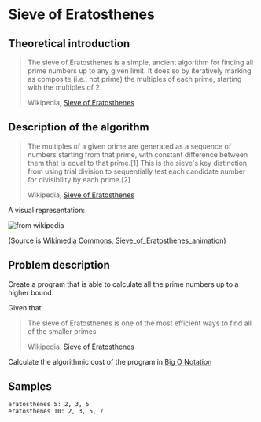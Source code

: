 # Sieve of Eratosthenes

## Theoretical introduction

> The sieve of Eratosthenes is a simple, ancient algorithm for finding all prime numbers up to any given limit. It does so by iteratively marking as composite (i.e., not prime) the multiples of each prime, starting with the multiples of 2.
>
> Wikipedia, [Sieve of Eratosthenes](https://en.wikipedia.org/wiki/Sieve_of_Eratosthenes)

## Description of the algorithm

> The multiples of a given prime are generated as a sequence of numbers starting from that prime, with constant difference between them that is equal to that prime.[1] This is the sieve's key distinction from using trial division to sequentially test each candidate number for divisibility by each prime.[2]
>
> Wikipedia, [Sieve of Eratosthenes](https://en.wikipedia.org/wiki/Sieve_of_Eratosthenes)

A visual representation:

![from wikipedia](https://upload.wikimedia.org/wikipedia/commons/b/b9/Sieve_of_Eratosthenes_animation.gif)

(Source is [Wikimedia Commons, Sieve_of_Eratosthenes_animation](https://upload.wikimedia.org/wikipedia/commons/b/b9/Sieve_of_Eratosthenes_animation.gif))

## Problem description

Create a program that is able to calculate all the prime numbers up to a higher bound.

Given that:

> The sieve of Eratosthenes is one of the most efficient ways to find all of the smaller primes
>
> Wikipedia, [Sieve of Eratosthenes](https://en.wikipedia.org/wiki/Sieve_of_Eratosthenes)

Calculate the algorithmic cost of the program in [Big O Notation](https://en.wikipedia.org/wiki/Big_O_notation)

## Samples

```
eratosthenes 5: 2, 3, 5
eratosthenes 10: 2, 3, 5, 7
```
